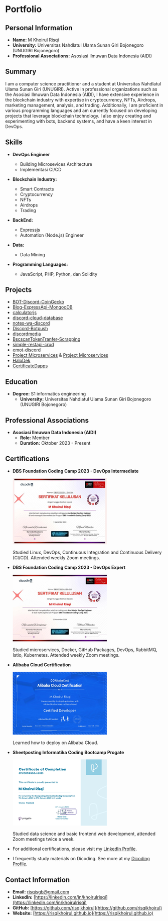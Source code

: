 # Portfolio

## Personal Information

- **Name:** M Khoirul Risqi
- **University:** Universitas Nahdlatul Ulama Sunan Giri Bojonegoro (UNUGIRI Bojonegoro)
- **Professional Associations:** Asosiasi Ilmuwan Data Indonesia (AIDI)

## Summary

I am a computer science practitioner and a student at Universitas Nahdlatul Ulama Sunan Giri (UNUGIRI). Active in professional organizations such as the Asosiasi Ilmuwan Data Indonesia (AIDI), I have extensive experience in the blockchain industry with expertise in cryptocurrency, NFTs, Airdrops, marketing management, analysis, and trading. Additionally, I am proficient in various programming languages and am currently focused on developing projects that leverage blockchain technology. I also enjoy creating and experimenting with bots, backend systems, and have a keen interest in DevOps.

## Skills

- **DevOps Engineer**
  - Building Microsevices Architecture
  - Implementasi CI/CD

- **Blockchain Industry:**
  - Smart Contracts
  - Cryptocurrency
  - NFTs
  - Airdrops
  - Trading

- **BackEnd:**
  - Expressjs
  - Automation (Node.js) Engineer

- **Data:**
  - Data Mining

- **Programming Languages:**
  - JavaScript, PHP, Python, dan Solidity

## Projects

- [BOT-Discord-CoinGecko](https://github.com/risqikhoirul/BOT-Discord-CoinGecko)
- [Blog-ExpressApi-MongooDB](https://github.com/risqikhoirul/Blog-ExpressApi-MongooDB)
- [calculatorjs](https://github.com/risqikhoirul/calculatorjs)
- [discord-cloud-database](https://www.npmjs.com/package/discord-cloud-database)
- [notes-wa-discord](https://github.com/risqikhoirul/notes-wa-discord)
- [Discord-Botpush](https://github.com/risqikhoirul/Discord-Botpush)
- [discordmedia](https://github.com/risqikhoirul/discordmedia)
- [BscscanTokenTranfer-Scrapping](https://github.com/risqikhoirul/BscscanTokenTranfer-Scrapping)
- [simple-restapi-crud](https://github.com/risqikhoirul/simple-restapi-crud)
- [emot-discord](https://github.com/risqikhoirul/emot-discord)
- [Project Microservices](https://github.com/risqikhoirul/a433-microservices/branches) & [Project Microservices](https://github.com/risqikhoirul/microservice)
- [HaloDek](https://github.com/risqikhoirul/HaloDek)
- [CertificateDapps](https://github.com/risqikhoirul/CertificateDapps)

## Education

- **Degree:** S1 informatics engineering
  - **University:** Universitas Nahdlatul Ulama Sunan Giri Bojonegoro (UNUGIRI Bojonegoro)

## Professional Associations

- **Asosiasi Ilmuwan Data Indonesia (AIDI)**
  - **Role:** Member
  - **Duration:** Oktober 2023 - Present

## Certifications

- **DBS Foundation Coding Camp 2023 - DevOps Intermediate**
  
  <img src="sertifikat/dbs-inter.jpg" alt="DBS Intermediate" width="300">

  Studied Linux, DevOps, Continuous Integration and Continuous Delivery (CI/CD). Attended weekly Zoom meetings.

- **DBS Foundation Coding Camp 2023 - DevOps Expert**

  <img src="sertifikat/dbs-ex.jpg" alt="DBS Expert" width="300">

  Studied microservices, Docker, GitHub Packages, DevOps, RabbitMQ, Istio, Kubernetes. Attended weekly Zoom meetings.

- **Alibaba Cloud Certification**

  <img src="sertifikat/1.jpg" alt="Alibaba Cloud" width="300">

  Learned how to deploy on Alibaba Cloud.

- **Sheetposting Informatika Coding Bootcamp Progate**

  <img src="sertifikat/2.jpg" alt="Progate" width="300">

  Studied data science and basic frontend web development, attended Zoom meetings twice a week.

- For additional certifications, please visit my [LinkedIn Profile](https://www.linkedin.com/in/khoirulrisqi/details/certifications/).

- I frequently study materials on Dicoding. See more at my [Dicoding Profile](https://www.dicoding.com/users/khoirulrisqi/academies?graduation_status=graduated).

## Contact Information

- **Email:** risqisgb@gmail.com
- **LinkedIn:** [https://linkedin.com/in/khoirulrisqi](https://linkedin.com/in/khoirulrisqi)
- **GitHub:** [https://github.com/risqikhoirul](https://github.com/risqikhoirul)
- **Website:** [https://risqikhoirul.github.io](https://risqikhoirul.github.io)
